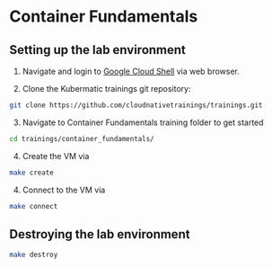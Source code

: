 # Container Fundamentals

## Setting up the lab environment

1. Navigate and login to [Google Cloud Shell](https://ssh.cloud.google.com ) via web browser.

2. Clone the Kubermatic trainings git repository:

```bash
git clone https://github.com/cloudnativetrainings/trainings.git
```

3. Navigate to Container Fundamentals training folder to get started

```bash  
cd trainings/container_fundamentals/
```

4. Create the VM via 

```bash  
make create
```

4. Connect to the VM via

```bash  
make connect
```

## Destroying the lab environment

```bash  
make destroy
```
